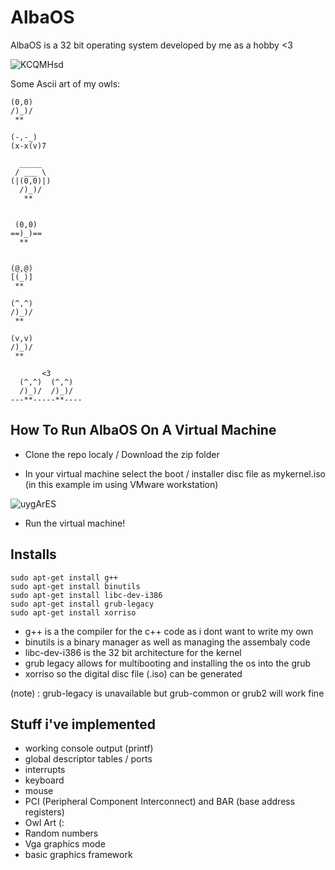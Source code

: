 # AlbaOS #
AlbaOS is a 32 bit operating system developed by me as a hobby <3

![KCQMHsd](https://github.com/CamH04/AlbaOS/assets/104907445/782c68b5-ff62-4646-909c-ddcfdfb60b8c)



Some Ascii art of my owls: 
```                
(0,0)
/)_)/
 **

(-,-_)
(x-x(v)7

  _____       
 / ___ \      
(|(0,0)|)     
  /)_)/       
   **


 (0,0)
==)_)==
  **


(@,@)
[(_)]
 **

(^,^)
/)_)/
 **

(v,v)
/)_)/
 **

       <3
  (^,^)  (^,^)
  /)_)/  /)_)/
---**-----**----
```

## How To Run AlbaOS On A Virtual Machine

+ Clone the repo localy / Download the zip folder

+ In your virtual machine select the boot / installer disc file as mykernel.iso (in this example im using VMware workstation)

![uygArES](https://github.com/CamH04/AlbaOS/assets/104907445/1d880cb5-9830-4ff1-b29e-3e346baa0a31)


+ Run the virtual machine!


## Installs

```
sudo apt-get install g++
sudo apt-get install binutils
sudo apt-get install libc-dev-i386
sudo apt-get install grub-legacy
sudo apt-get install xorriso

```

+ g++ is a the compiler for the c++ code as i dont want to write my own
+ binutils is a binary manager as well as managing the assembaly code
+ libc-dev-i386 is the 32 bit architecture for the kernel
+ grub legacy allows for multibooting and installing the os into the grub
+ xorriso so the digital disc file (.iso) can be generated

(note) : grub-legacy is unavailable but grub-common or grub2 will work fine


## Stuff i've implemented 
+ working console output (printf)
+ global descriptor tables / ports
+ interrupts
+ keyboard
+ mouse
+ PCI (Peripheral Component Interconnect) and BAR (base address registers) 
+ Owl Art (:
+ Random numbers
+ Vga graphics mode
+ basic graphics framework
